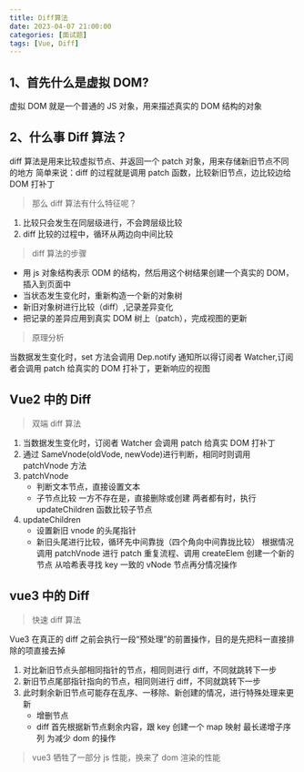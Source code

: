 ```yaml
---
title: Diff算法
date: 2023-04-07 21:00:00
categories: [面试题]
tags: [Vue, Diff]
---
```


## 1、首先什么是虚拟 DOM?

虚拟 DOM 就是一个普通的 JS 对象，用来描述真实的 DOM 结构的对象

## 2、什么事 Diff 算法？

diff 算法是用来比较虚拟节点、并返回一个 patch 对象，用来存储新旧节点不同的地方
简单来说：diff 的过程就是调用 patch 函数，比较新旧节点，边比较边给 DOM 打补丁

> 那么 diff 算法有什么特征呢？

1. 比较只会发生在同层级进行，不会跨层级比较
2. diff 比较的过程中，循环从两边向中间比较

> diff 算法的步骤

- 用 js 对象结构表示 ODM 的结构，然后用这个树结果创建一个真实的 DOM，插入到页面中
- 当状态发生变化时，重新构造一个新的对象树
- 新旧对象树进行比较（diff）,记录差异变化
- 把记录的差异应用到真实 DOM 树上（patch），完成视图的更新

> 原理分析

当数据发生变化时，set 方法会调用 Dep.notify 通知所以得订阅者 Watcher,订阅者会调用 patch 给真实的 DOM 打补丁，更新响应的视图

## Vue2 中的 Diff

> 双端 diff 算法

1. 当数据发生变化时，订阅者 Watcher 会调用 patch 给真实 DOM 打补丁
2. 通过 SameVnode(oldVode, newVode)进行判断，相同时则调用 patchVnode 方法
3. patchVnode
   - 判断文本节点，直接设置文本
   - 子节点比较
     一方不存在是，直接删除或创建
     两者都有时，执行 updateChildren 函数比较子节点
4. updateChildren
   - 设置新旧 vnode 的头尾指针
   - 新旧头尾进行比较，循环先中间靠拢（四个角向中间靠拢比较）
     根据情况调用 patchVnode 进行 patch 重复流程、调用 createElem 创建一个新的节点
     从哈希表寻找 key 一致的 vNode 节点再分情况操作

## vue3 中的 Diff

> 快速 diff 算法

Vue3 在真正的 diff 之前会执行一段“预处理”的前置操作，目的是先把科一直接排除的项直接去掉

1. 对比新旧节点头部相同指针的节点，相同则进行 diff，不同就跳转下一步
2. 新旧节点尾部指针指向的节点，相同则进行 diff，不同就跳转下一步
3. 此时剩余新旧节点可能存在乱序、一移除、新创建的情况，进行特殊处理来更新
   - 增删节点
   - diff
     首先根据新节点剩余内容，跟 key 创建一个 map 映射
     最长递增子序列 为减少 dom 的操作

> vue3 牺牲了一部分 js 性能，换来了 dom 渲染的性能
